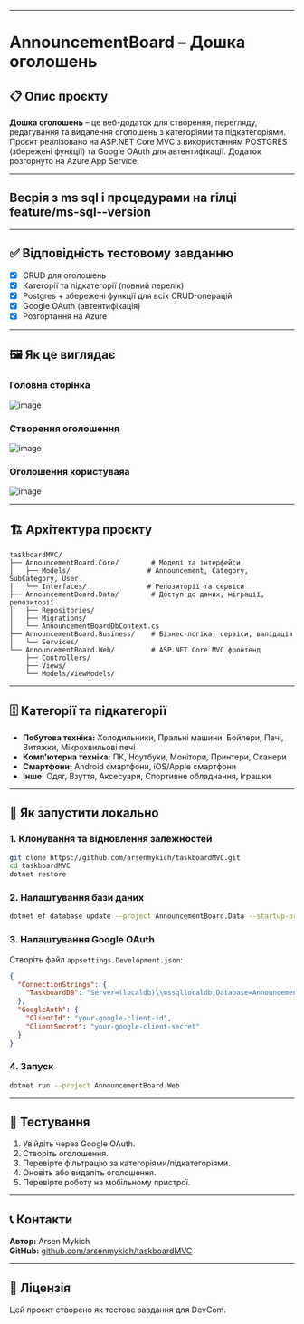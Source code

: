 
---

# AnnouncementBoard – Дошка оголошень

## 📋 Опис проєкту

**Дошка оголошень** – це веб-додаток для створення, перегляду, редагування та видалення оголошень з категоріями та підкатегоріями. Проєкт реалізовано на ASP.NET Core MVC з використанням POSTGRES (збережені функції) та Google OAuth для автентифікації. Додаток розгорнуто на Azure App Service.

---
**Весрія з ms sql і процедурами на гілці feature/ms-sql--version**
---

---

## ✅ Відповідність тестовому завданню

- [x] CRUD для оголошень
- [x] Категорії та підкатегорії (повний перелік)
- [x] Postgres + збережені функції для всіх CRUD-операцій
- [x] Google OAuth (автентифікація)
- [x] Розгортання на Azure

---

## 🖼️ Як це виглядає

### Головна сторінка
![image](https://github.com/user-attachments/assets/9cc6404b-9b30-4203-9154-e66644fa2261)


### Створення оголошення
![image](https://github.com/user-attachments/assets/7d7807dd-f474-47d1-b387-6e9d02a911aa)


### Оголошення користуваяа
![image](https://github.com/user-attachments/assets/d36f9e9f-711c-4881-abb6-b4d0be6b8cd3)


---

## 🏗️ Архітектура проєкту

```
taskboardMVC/
├── AnnouncementBoard.Core/        # Моделі та інтерфейси
│   ├── Models/                   # Announcement, Category, SubCategory, User
│   └── Interfaces/               # Репозиторії та сервіси
├── AnnouncementBoard.Data/        # Доступ до даних, міграції, репозиторії
│   ├── Repositories/
│   ├── Migrations/
│   └── AnnouncementBoardDbContext.cs
├── AnnouncementBoard.Business/    # Бізнес-логіка, сервіси, валідація
│   └── Services/
└── AnnouncementBoard.Web/         # ASP.NET Core MVC фронтенд
    ├── Controllers/
    ├── Views/
    └── Models/ViewModels/
```

---

## 🗄️ Категорії та підкатегорії

- **Побутова техніка:** Холодильники, Пральні машини, Бойлери, Печі, Витяжки, Мікрохвильові печі
- **Комп'ютерна техніка:** ПК, Ноутбуки, Монітори, Принтери, Сканери
- **Смартфони:** Android смартфони, iOS/Apple смартфони
- **Інше:** Одяг, Взуття, Аксесуари, Спортивне обладнання, Іграшки

---

## 🚀 Як запустити локально

### 1. Клонування та відновлення залежностей

```bash
git clone https://github.com/arsenmykich/taskboardMVC.git
cd taskboardMVC
dotnet restore
```

### 2. Налаштування бази даних

```bash
dotnet ef database update --project AnnouncementBoard.Data --startup-project AnnouncementBoard.Web
```

### 3. Налаштування Google OAuth

Створіть файл `appsettings.Development.json`:

```json
{
  "ConnectionStrings": {
    "TaskboardDB": "Server=(localdb)\\mssqllocaldb;Database=AnnouncementBoard;Trusted_Connection=true;MultipleActiveResultSets=true"
  },
  "GoogleAuth": {
    "ClientId": "your-google-client-id",
    "ClientSecret": "your-google-client-secret"
  }
}
```

### 4. Запуск

```bash
dotnet run --project AnnouncementBoard.Web
```

---

## 🧪 Тестування

1. Увійдіть через Google OAuth.
2. Створіть оголошення.
3. Перевірте фільтрацію за категоріями/підкатегоріями.
4. Оновіть або видаліть оголошення.
5. Перевірте роботу на мобільному пристрої.

---

## 📞 Контакти

**Автор:** Arsen Mykich  
**GitHub:** [github.com/arsenmykich/taskboardMVC](https://github.com/arsenmykich/taskboardMVC)

---

## 📄 Ліцензія

Цей проєкт створено як тестове завдання для DevCom.

